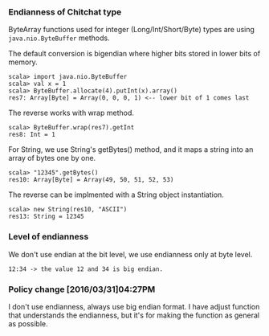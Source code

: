 ### Endianness of Chitchat type

ByteArray functions used for integer (Long/Int/Short/Byte) types are using
`java.nio.ByteBuffer` methods.

The default conversion is bigendian where higher bits stored in lower bits of memory.

    scala> import java.nio.ByteBuffer
    scala> val x = 1
    scala> ByteBuffer.allocate(4).putInt(x).array()
    res7: Array[Byte] = Array(0, 0, 0, 1) <-- lower bit of 1 comes last

The reverse works with wrap method.

    scala> ByteBuffer.wrap(res7).getInt
    res8: Int = 1

For String, we use String's getBytes() method, and it maps a string into an array of bytes one by one.

    scala> "12345".getBytes()
    res10: Array[Byte] = Array(49, 50, 51, 52, 53)

The reverse can be implmented with a String object instantiation.

    scala> new String(res10, "ASCII")
    res13: String = 12345

### Level of endianness

We don't use endian at the bit level, we use endianness only at byte level.

    12:34 -> the value 12 and 34 is big endian.

### Policy change [2016/03/31]04:27PM
I don't use endianness, always use big endian format.
I have adjust function that understands the endianness, but it's for making the function as general as possible.
